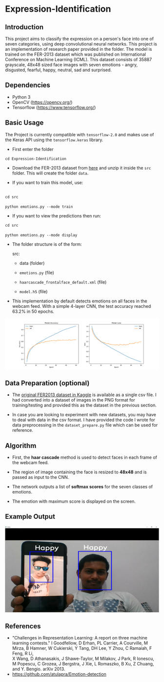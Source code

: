 # Expression-Identification

## Introduction

This project aims to classify the expression on a person's face into one of seven categories, using deep convolutional neural networks. This project is an implementation of research paper provided in the folder. The model is trained on the FER-2013 dataset which was published on International Conference on Machine Learning (ICML). This dataset consists of 35887 grayscale, 48x48 sized face images with seven emotions - angry, disgusted, fearful, happy, neutral, sad and surprised.



## Dependencies

* Python 3 
* OpenCV (https://opencv.org/)
* Tensorflow (https://www.tensorflow.org/)





## Basic Usage


The Project is currently compatible with `tensorflow-2.0` and makes use of the Keras API using the `tensorflow.keras` library.

* First enter the folder

```
cd Expression-Identification

```



* Download the FER-2013 dataset from [here](https://www.kaggle.com/c/challenges-in-representation-learning-facial-expression-recognition-challenge) and unzip it inside the `src` folder. This will create the folder `data`.



* If you want to train this model, use:

```

cd src

python emotions.py --mode train

```


* If you want to view the predictions then run:  

```
cd src

python emotions.py --mode display

```


* The folder structure is of the form:  
  
   src:
  
   * data (folder)
  
   * `emotions.py` (file)
  
   * `haarcascade_frontalface_default.xml` (file)
  
   * `model.h5` (file)



* This implementation by default detects emotions on all faces in the webcam feed. With a simple 4-layer CNN, the test accuracy reached 63.2% in 50 epochs.



![Accuracy plot](imgs/accuracy.png)


## Data Preparation (optional)



* The [original FER2013 dataset in Kaggle](https://www.kaggle.com/c/challenges-in-representation-learning-facial-expression-recognition-challenge) is available as a single csv file. I had converted into a dataset of images in the PNG format for training/testing and provided this as the dataset in the previous section.



* In case you are looking to experiment with new datasets, you may have to deal with data in the csv format. I have provided the code I wrote for data preprocessing in the `dataset_prepare.py` file which can be used for reference.


## Algorithm



* First, the **haar cascade** method is used to detect faces in each frame of the webcam feed.



* The region of image containing the face is resized to **48x48** and is passed as input to the CNN.



* The network outputs a list of **softmax scores** for the seven classes of emotions.



* The emotion with maximum score is displayed on the screen.



## Example Output



![Mutiface](imgs/multiface.png)



## References



* "Challenges in Representation Learning: A report on three machine learning contests." I Goodfellow, D Erhan, PL Carrier, A Courville, M Mirza, B
   Hamner, W Cukierski, Y Tang, DH Lee, Y Zhou, C Ramaiah, F Feng, R Li,  
   X Wang, D Athanasakis, J Shawe-Taylor, M Milakov, J Park, R Ionescu,
   M Popescu, C Grozea, J Bergstra, J Xie, L Romaszko, B Xu, Z Chuang, and
   Y. Bengio. arXiv 2013.
* https://github.com/atulapra/Emotion-detection
